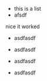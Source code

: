 *   this is a list
*   afsdf

nice it worked

*   asdfasdf

*   asdfasdf

<!---->

*   asdfasdf

<!---->

*   asdfasdf
